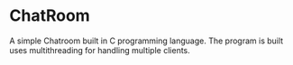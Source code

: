 # ChatRoom
A simple Chatroom built in C programming language. The program is built uses multithreading for handling multiple clients.
